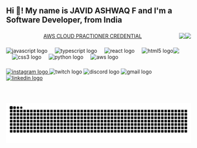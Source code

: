<h2 align="left">Hi 👋! My name is <b> JAVID ASHWAQ F </b> and I'm a Software Developer, from India</h2>

###

<div align="center">
  <img align="right" height="150" src="https://images.credly.com/images/44e2c252-5d19-4574-9646-005f7225bf53/image.png"  />
  <img align="right" height="150" src="https://encrypted-tbn0.gstatic.com/images?q=tbn:ANd9GcTXmRv55UMLge61IpP8wFv1onjUHAKq1PkoWQ&s"  />
 <a href="https://www.credly.com/badges/72616bc6-1d35-4a5a-9463-778db3c05c47" target=”_blank”>AWS CLOUD PRACTIONER CREDENTIAL</a>
</div>

###

<img align="right" height="150" src="[https://i.imgflip.com/65efzo.gif](https://cdn.dribbble.com/users/2401141/screenshots/5487982/media/f94135193d842e240e9c1267e4d9ca89.gif)"  />

###

<div align="left">
  <img src="https://cdn.jsdelivr.net/gh/devicons/devicon/icons/javascript/javascript-original.svg" height="30" alt="javascript logo"  />
  <img width="12" />
  <img src="https://cdn.jsdelivr.net/gh/devicons/devicon/icons/typescript/typescript-original.svg" height="30" alt="typescript logo"  />
  <img width="12" />
  <img src="https://cdn.jsdelivr.net/gh/devicons/devicon/icons/react/react-original.svg" height="30" alt="react logo"  />
  <img width="12" />
  <img src="https://cdn.jsdelivr.net/gh/devicons/devicon/icons/html5/html5-original.svg" height="30" alt="html5 logo"  />
  <img width="12" />
  <img src="https://cdn.jsdelivr.net/gh/devicons/devicon/icons/css3/css3-original.svg" height="30" alt="css3 logo"  />
  <img width="12" />
  <img src="https://cdn.jsdelivr.net/gh/devicons/devicon/icons/python/python-original.svg" height="30" alt="python logo"  />
  <img width="12" />
  <img src="https://i.pinimg.com/originals/4a/41/7d/4a417d1f8cab870d4e93498ae1ae2d21.png" height="30" alt="aws logo"  />
  <img width="12" />
</div>

###

<div align="left">
<!--   <img src="https://img.shields.io/static/v1?message=Youtube&logo=youtube&label=&color=FF0000&logoColor=white&labelColor=&style=for-the-badge" height="35" alt="youtube logo"  /> -->
  <a href="https://www.instagram.com/javid_ashwaq_f/"> 
  <img src="https://img.shields.io/static/v1?message=Instagram&logo=instagram&label=&color=E4405F&logoColor=white&labelColor=&style=for-the-badge" height="35" alt="instagram logo"  />
  </a> 
  <img src="https://img.shields.io/static/v1?message=Twitch&logo=twitch&label=&color=9146FF&logoColor=white&labelColor=&style=for-the-badge" height="35" alt="twitch logo"  />
  <img src="https://img.shields.io/static/v1?message=Discord&logo=discord&label=&color=7289DA&logoColor=white&labelColor=&style=for-the-badge" height="35" alt="discord logo"  />
  <img src="https://img.shields.io/static/v1?message=Gmail&logo=gmail&label=&color=D14836&logoColor=white&labelColor=&style=for-the-badge" height="35" alt="gmail logo"  />
   <a href="https://linkedin.com/in/javid-ashwaq-f/"> 
  <img src="https://img.shields.io/static/v1?message=LinkedIn&logo=linkedin&label=&color=0077B5&logoColor=white&labelColor=&style=for-the-badge" height="35" alt="linkedin logo"  />
  </a> 
</div>

###

<br clear="both">

<img src="https://github.com/GuillaumeFalourd/GuillaumeFalourd/blob/output/github-contribution-grid-snake.svg" alt="Snake animation" />

###
<!--
**Javid8048/javid8048** is a ✨ _special_ ✨ repository because its `README.md` (this file) appears on your GitHub profile.

Here are some ideas to get you started:

- 🔭 I’m currently working on ...
- 🌱 I’m currently learning ...
- 👯 I’m looking to collaborate on ...
- 🤔 I’m looking for help with ...
- 💬 Ask me about ...
- 📫 How to reach me: ...
- 😄 Pronouns: ...
- ⚡ Fun fact: ...
-->
